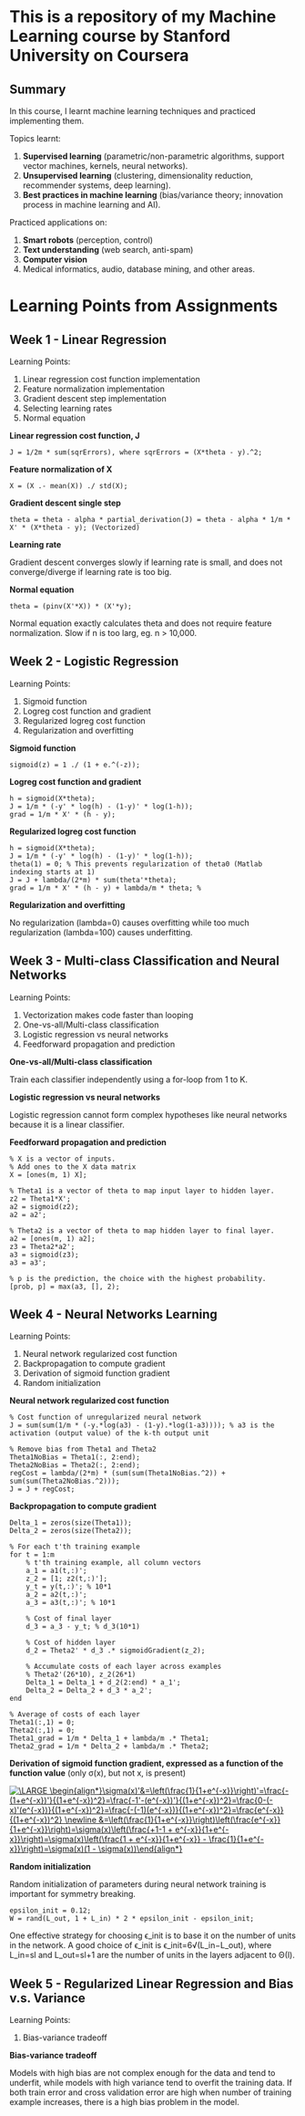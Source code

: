 # This is a repository of my Machine Learning course by Stanford University on Coursera

## Summary

In this course, I learnt machine learning techniques and practiced implementing them.

Topics learnt:

1. **Supervised learning** (parametric/non-parametric algorithms, support vector machines, kernels, neural networks).
2. **Unsupervised learning** (clustering, dimensionality reduction, recommender systems, deep learning).
3. **Best practices in machine learning** (bias/variance theory; innovation process in machine learning and AI).

Practiced applications on:

1. **Smart robots** (perception, control)
2. **Text understanding** (web search, anti-spam)
3. **Computer vision**
4. Medical informatics, audio, database mining, and other areas.

# Learning Points from Assignments

## Week 1 - Linear Regression

Learning Points:
1. Linear regression cost function implementation
2. Feature normalization implementation
3. Gradient descent step implementation
4. Selecting learning rates
5. Normal equation

**Linear regression cost function, J**

`J = 1/2m * sum(sqrErrors), where sqrErrors = (X*theta - y).^2;`

**Feature normalization of X**

`X = (X .- mean(X)) ./ std(X);`

**Gradient descent single step**

`theta = theta - alpha * partial_derivation(J) = theta - alpha * 1/m * X' * (X*theta - y); (Vectorized)`

**Learning rate**

Gradient descent converges slowly if learning rate is small, and does not converge/diverge if learning rate is too big.

**Normal equation**

`theta = (pinv(X'*X)) * (X'*y);`

Normal equation exactly calculates theta and does not require feature normalization. Slow if n is too larg, eg. n > 10,000.


## Week 2 - Logistic Regression

Learning Points:
1. Sigmoid function
2. Logreg cost function and gradient
3. Regularized logreg cost function
4. Regularization and overfitting

**Sigmoid function**

`sigmoid(z) = 1 ./ (1 + e.^(-z));`

**Logreg cost function and gradient**
```
h = sigmoid(X*theta);
J = 1/m * (-y' * log(h) - (1-y)' * log(1-h));
grad = 1/m * X' * (h - y);
```
**Regularized logreg cost function**
```
h = sigmoid(X*theta);
J = 1/m * (-y' * log(h) - (1-y)' * log(1-h));
theta(1) = 0; % This prevents regularization of theta0 (Matlab indexing starts at 1)
J = J + lambda/(2*m) * sum(theta'*theta);
grad = 1/m * X' * (h - y) + lambda/m * theta; %
```
**Regularization and overfitting**

No regularization (lambda=0) causes overfitting while too much regularization (lambda=100) causes underfitting.


## Week 3 - Multi-class Classification and Neural Networks

Learning Points:
1. Vectorization makes code faster than looping
2. One-vs-all/Multi-class classification
3. Logistic regression vs neural networks
4. Feedforward propagation and prediction

**One-vs-all/Multi-class classification**

Train each classifier independently using a for-loop from 1 to K.

**Logistic regression vs neural networks**

Logistic regression cannot form complex hypotheses like neural networks because it is a linear classifier.

**Feedforward propagation and prediction**
```
% X is a vector of inputs.
% Add ones to the X data matrix
X = [ones(m, 1) X];

% Theta1 is a vector of theta to map input layer to hidden layer.
z2 = Theta1*X'; 
a2 = sigmoid(z2); 
a2 = a2';

% Theta2 is a vector of theta to map hidden layer to final layer.
a2 = [ones(m, 1) a2];
z3 = Theta2*a2';
a3 = sigmoid(z3); 
a3 = a3';

% p is the prediction, the choice with the highest probability.
[prob, p] = max(a3, [], 2);
```

## Week 4 - Neural Networks Learning

Learning Points:
1. Neural network regularized cost function
2. Backpropagation to compute gradient
3. Derivation of sigmoid function gradient
4. Random initialization

**Neural network regularized cost function**
```
% Cost function of unregularized neural network
J = sum(sum(1/m * (-y.*log(a3) - (1-y).*log(1-a3)))); % a3 is the activation (output value) of the k-th output unit

% Remove bias from Theta1 and Theta2
Theta1NoBias = Theta1(:, 2:end);
Theta2NoBias = Theta2(:, 2:end);
regCost = lambda/(2*m) * (sum(sum(Theta1NoBias.^2)) + sum(sum(Theta2NoBias.^2)));
J = J + regCost;
```
**Backpropagation to compute gradient**
```
Delta_1 = zeros(size(Theta1));
Delta_2 = zeros(size(Theta2));

% For each t'th training example
for t = 1:m
    % t'th training example, all column vectors
    a_1 = a1(t,:)';
    z_2 = [1; z2(t,:)'];
    y_t = y(t,:)'; % 10*1
    a_2 = a2(t,:)';
    a_3 = a3(t,:)'; % 10*1
    
    % Cost of final layer
    d_3 = a_3 - y_t; % d_3(10*1)
    
    % Cost of hidden layer
    d_2 = Theta2' * d_3 .* sigmoidGradient(z_2);
    
    % Accumulate costs of each layer across examples
    % Theta2'(26*10), z_2(26*1)
    Delta_1 = Delta_1 + d_2(2:end) * a_1';
    Delta_2 = Delta_2 + d_3 * a_2';
end

% Average of costs of each layer
Theta1(:,1) = 0;
Theta2(:,1) = 0;
Theta1_grad = 1/m * Delta_1 + lambda/m .* Theta1;
Theta2_grad = 1/m * Delta_2 + lambda/m .* Theta2;
```
**Derivation of sigmoid function gradient, expressed as a function of the function value** (only σ(x), but not x, is present)

<a href="https://www.codecogs.com/eqnedit.php?latex=\LARGE&space;\begin{align*}\sigma(x)'&=\left(\frac{1}{1&plus;e^{-x}}\right)'=\frac{-(1&plus;e^{-x})'}{(1&plus;e^{-x})^2}=\frac{-1'-(e^{-x})'}{(1&plus;e^{-x})^2}=\frac{0-(-x)'(e^{-x})}{(1&plus;e^{-x})^2}=\frac{-(-1)(e^{-x})}{(1&plus;e^{-x})^2}=\frac{e^{-x}}{(1&plus;e^{-x})^2}&space;\newline&space;&=\left(\frac{1}{1&plus;e^{-x}}\right)\left(\frac{e^{-x}}{1&plus;e^{-x}}\right)=\sigma(x)\left(\frac{&plus;1-1&space;&plus;&space;e^{-x}}{1&plus;e^{-x}}\right)=\sigma(x)\left(\frac{1&space;&plus;&space;e^{-x}}{1&plus;e^{-x}}&space;-&space;\frac{1}{1&plus;e^{-x}}\right)=\sigma(x)(1&space;-&space;\sigma(x))\end{align*}" target="_blank"><img src="https://latex.codecogs.com/gif.latex?\LARGE&space;\begin{align*}\sigma(x)'&=\left(\frac{1}{1&plus;e^{-x}}\right)'=\frac{-(1&plus;e^{-x})'}{(1&plus;e^{-x})^2}=\frac{-1'-(e^{-x})'}{(1&plus;e^{-x})^2}=\frac{0-(-x)'(e^{-x})}{(1&plus;e^{-x})^2}=\frac{-(-1)(e^{-x})}{(1&plus;e^{-x})^2}=\frac{e^{-x}}{(1&plus;e^{-x})^2}&space;\newline&space;&=\left(\frac{1}{1&plus;e^{-x}}\right)\left(\frac{e^{-x}}{1&plus;e^{-x}}\right)=\sigma(x)\left(\frac{&plus;1-1&space;&plus;&space;e^{-x}}{1&plus;e^{-x}}\right)=\sigma(x)\left(\frac{1&space;&plus;&space;e^{-x}}{1&plus;e^{-x}}&space;-&space;\frac{1}{1&plus;e^{-x}}\right)=\sigma(x)(1&space;-&space;\sigma(x))\end{align*}" title="\LARGE \begin{align*}\sigma(x)'&=\left(\frac{1}{1+e^{-x}}\right)'=\frac{-(1+e^{-x})'}{(1+e^{-x})^2}=\frac{-1'-(e^{-x})'}{(1+e^{-x})^2}=\frac{0-(-x)'(e^{-x})}{(1+e^{-x})^2}=\frac{-(-1)(e^{-x})}{(1+e^{-x})^2}=\frac{e^{-x}}{(1+e^{-x})^2} \newline &=\left(\frac{1}{1+e^{-x}}\right)\left(\frac{e^{-x}}{1+e^{-x}}\right)=\sigma(x)\left(\frac{+1-1 + e^{-x}}{1+e^{-x}}\right)=\sigma(x)\left(\frac{1 + e^{-x}}{1+e^{-x}} - \frac{1}{1+e^{-x}}\right)=\sigma(x)(1 - \sigma(x))\end{align*}" /></a>

**Random initialization**

Random initialization of parameters during neural network training is important for symmetry breaking.
```
epsilon_init = 0.12;
W = rand(L_out, 1 + L_in) * 2 * epsilon_init - epsilon_init;
```
One effective strategy for choosing ϵ_init is to base it on the number of units in the network. A good choice of ϵ_init is ϵ_init=6√(L_in−L_out), where L_in=sl and L_out=sl+1 are the number of units in the layers adjacent to Θ(l).

## Week 5 - Regularized Linear Regression and Bias v.s. Variance

Learning Points:
1. Bias-variance tradeoff

**Bias-variance tradeoff**

Models with high bias are not complex enough for the data and tend to underfit, while models with high variance tend to overfit the training data.
If both train error and cross validation error are high when number of training example increases, there is a high bias problem in the model.
